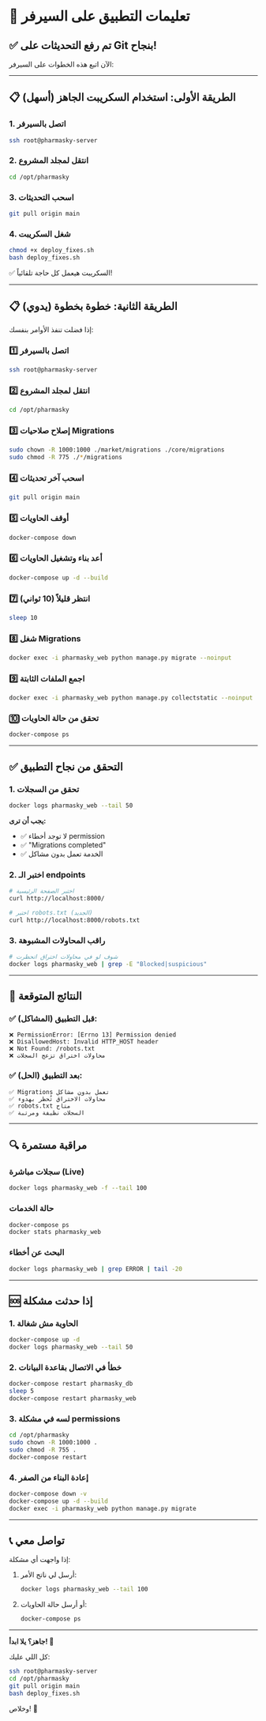 # 🚀 تعليمات التطبيق على السيرفر

## ✅ تم رفع التحديثات على Git بنجاح!

الآن اتبع هذه الخطوات على السيرفر:

---

## 📋 الطريقة الأولى: استخدام السكريبت الجاهز (أسهل)

### 1. اتصل بالسيرفر
```bash
ssh root@pharmasky-server
```

### 2. انتقل لمجلد المشروع
```bash
cd /opt/pharmasky
```

### 3. اسحب التحديثات
```bash
git pull origin main
```

### 4. شغل السكريبت
```bash
chmod +x deploy_fixes.sh
bash deploy_fixes.sh
```

✅ السكريبت هيعمل كل حاجة تلقائياً!

---

## 📋 الطريقة الثانية: خطوة بخطوة (يدوي)

إذا فضلت تنفذ الأوامر بنفسك:

### 1️⃣ اتصل بالسيرفر
```bash
ssh root@pharmasky-server
```

### 2️⃣ انتقل لمجلد المشروع
```bash
cd /opt/pharmasky
```

### 3️⃣ إصلاح صلاحيات Migrations
```bash
sudo chown -R 1000:1000 ./market/migrations ./core/migrations
sudo chmod -R 775 ./*/migrations
```

### 4️⃣ اسحب آخر تحديثات
```bash
git pull origin main
```

### 5️⃣ أوقف الحاويات
```bash
docker-compose down
```

### 6️⃣ أعد بناء وتشغيل الحاويات
```bash
docker-compose up -d --build
```

### 7️⃣ انتظر قليلاً (10 ثواني)
```bash
sleep 10
```

### 8️⃣ شغل Migrations
```bash
docker exec -i pharmasky_web python manage.py migrate --noinput
```

### 9️⃣ اجمع الملفات الثابتة
```bash
docker exec -i pharmasky_web python manage.py collectstatic --noinput
```

### 🔟 تحقق من حالة الحاويات
```bash
docker-compose ps
```

---

## ✅ التحقق من نجاح التطبيق

### 1. تحقق من السجلات
```bash
docker logs pharmasky_web --tail 50
```

**يجب أن ترى:**
- ✅ لا توجد أخطاء permission
- ✅ "Migrations completed"
- ✅ الخدمة تعمل بدون مشاكل

### 2. اختبر الـ endpoints
```bash
# اختبر الصفحة الرئيسية
curl http://localhost:8000/

# اختبر robots.txt (الجديد)
curl http://localhost:8000/robots.txt
```

### 3. راقب المحاولات المشبوهة
```bash
# شوف لو في محاولات اختراق اتحظرت
docker logs pharmasky_web | grep -E "Blocked|suspicious"
```

---

## 🎯 النتائج المتوقعة

### ✅ قبل التطبيق (المشاكل):
```
❌ PermissionError: [Errno 13] Permission denied
❌ DisallowedHost: Invalid HTTP_HOST header
❌ Not Found: /robots.txt
❌ محاولات اختراق تزعج السجلات
```

### ✅ بعد التطبيق (الحل):
```
✅ Migrations تعمل بدون مشاكل
✅ محاولات الاختراق تُحظر بهدوء
✅ robots.txt متاح
✅ السجلات نظيفة ومرتبة
```

---

## 🔍 مراقبة مستمرة

### سجلات مباشرة (Live)
```bash
docker logs pharmasky_web -f --tail 100
```

### حالة الخدمات
```bash
docker-compose ps
docker stats pharmasky_web
```

### البحث عن أخطاء
```bash
docker logs pharmasky_web | grep ERROR | tail -20
```

---

## 🆘 إذا حدثت مشكلة

### 1. الحاوية مش شغالة
```bash
docker-compose up -d
docker logs pharmasky_web --tail 50
```

### 2. خطأ في الاتصال بقاعدة البيانات
```bash
docker-compose restart pharmasky_db
sleep 5
docker-compose restart pharmasky_web
```

### 3. لسه في مشكلة permissions
```bash
cd /opt/pharmasky
sudo chown -R 1000:1000 .
sudo chmod -R 755 .
docker-compose restart
```

### 4. إعادة البناء من الصفر
```bash
docker-compose down -v
docker-compose up -d --build
docker exec -i pharmasky_web python manage.py migrate
```

---

## 📞 تواصل معي

إذا واجهت أي مشكلة:
1. أرسل لي ناتج الأمر:
   ```bash
   docker logs pharmasky_web --tail 100
   ```

2. أو أرسل حالة الحاويات:
   ```bash
   docker-compose ps
   ```

---

**جاهز؟ يلا ابدأ! 🚀**

كل اللي عليك:
```bash
ssh root@pharmasky-server
cd /opt/pharmasky
git pull origin main
bash deploy_fixes.sh
```

وخلاص! 🎉

